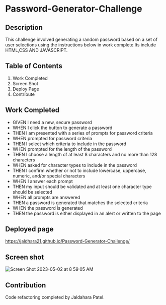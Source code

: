 # Password-Generator-Challenge

## Description
 This challenge involved generating a random password based on a set of user selections using the instructions below in work complete.Its include HTML,CSS AND JAVASCRIPT.
 
## Table of Contents
<Ol>
  <li>Work Completed</li>
  <li>Screen Shot</li>
  <li>Deploy Page</li>
  <li>Contribute</li>
  </ol>

## Work Completed
<ul>
<li> GIVEN I need a new, secure password</li>
<li>WHEN I click the button to generate a password</li>
<li>THEN I am presented with a series of prompts for password criteria</li>
<li>WHEN prompted for password criteria</li>
<li>THEN I select which criteria to include in the password</li>
<li>WHEN prompted for the length of the password</li>
<li>THEN I choose a length of at least 8 characters and no more than 128 characters</li>
<li>WHEN asked for character types to include in the password</li>
<li>THEN I confirm whether or not to include lowercase, uppercase, numeric, and/or special characters</li>
<li>WHEN I answer each prompt</li>
<li>THEN my input should be validated and at least one character type should be selected</li>
<li>WHEN all prompts are answered</li>
<li>THEN a password is generated that matches the selected criteria</li>
<li>WHEN the password is generated</li>
<li>THEN the password is either displayed in an alert or written to the page</li>
</ul>

## Deployed page
https://jaldhara21.github.io/Password-Generator-Challenge/


## Screen shot
![Screen Shot 2023-05-02 at 8 59 05 AM](https://user-images.githubusercontent.com/129098874/235673638-04287dba-3e2a-4120-bcb8-010cd6ce09e0.png)

## Contribution 
Code refactoring completed by Jaldahara Patel.
